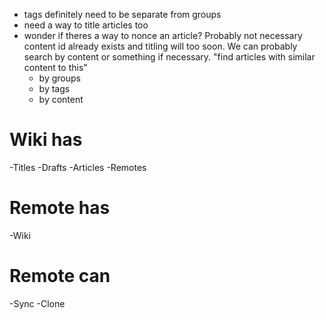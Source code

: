 - tags definitely need to be separate from groups
- need a way to title articles too
- wonder if theres a way to nonce an article? Probably not necessary content id already exists and titling will too soon. We can probably search by content or something if necessary. "find articles with similar content to this"
  - by groups
  - by tags
  - by content

# Wiki has

-Titles
-Drafts
-Articles
-Remotes

# Remote has

-Wiki

# Remote can

-Sync
-Clone
